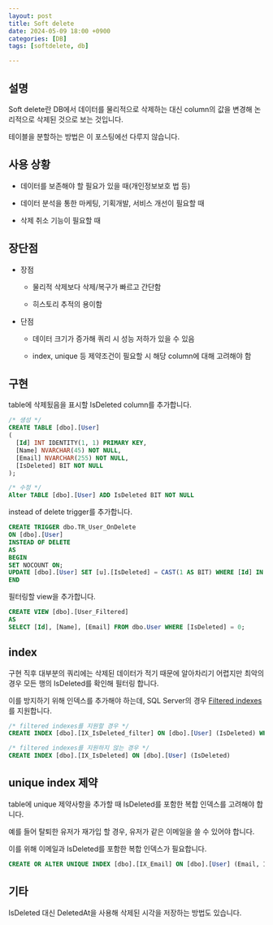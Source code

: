 ```yaml
---
layout: post
title: Soft delete
date: 2024-05-09 18:00 +0900
categories: [DB]
tags: [softdelete, db]

---
```


## 설명

Soft delete란 DB에서 데이터를 물리적으로 삭제하는 대신 column의 값을 변경해 논리적으로 삭제된 것으로 보는 것입니다.

테이블을 분할하는 방법은 이 포스팅에선 다루지 않습니다.

## 사용 상황

* 데이터를 보존해야 할 필요가 있을 때(개인정보보호 법 등)

* 데이터 분석을 통한 마케팅, 기획개발, 서비스 개선이 필요할 때

* 삭제 취소 기능이 필요할 때

## 장단점

* 장점
  
  * 물리적 삭제보다 삭제/복구가 빠르고 간단함

  * 히스토리 추적의 용이함

* 단점

  * 데이터 크기가 증가해 쿼리 시 성능 저하가 있을 수 있음

  * index, unique 등 제약조건이 필요할 시 해당 column에 대해 고려해야 함

## 구현

table에 삭제됬음을 표시할 IsDeleted column를 추가합니다.

```sql
/* 생성 */
CREATE TABLE [dbo].[User] 
(
  [Id] INT IDENTITY(1, 1) PRIMARY KEY,
  [Name] NVARCHAR(45) NOT NULL,
  [Email] NVARCHAR(255) NOT NULL,
  [IsDeleted] BIT NOT NULL
);

/* 수정 */
Alter TABLE [dbo].[User] ADD IsDeleted BIT NOT NULL
```

instead of delete trigger를 추가합니다.

```sql
CREATE TRIGGER dbo.TR_User_OnDelete 
ON [dbo].[User]
INSTEAD OF DELETE
AS
BEGIN
SET NOCOUNT ON;
UPDATE [dbo].[User] SET [u].[IsDeleted] = CAST(1 AS BIT) WHERE [Id] IN (SELECT Id FROM DELETED);
END
```

필터링할 view을 추가합니다.

```sql
CREATE VIEW [dbo].[User_Filtered]
AS
SELECT [Id], [Name], [Email] FROM dbo.User WHERE [IsDeleted] = 0;
```

## index

구현 직후 대부분의 쿼리에는 삭제된 데이터가 적기 때문에 알아차리기 어렵지만 최악의 경우 모든 행의 IsDeleted를 확인해 필터링 합니다.

이를 방지하기 위해 인덱스를 추가해야 하는데, SQL Server의 경우 [Filtered indexes](https://learn.microsoft.com/en-us/sql/relational-databases/indexes/create-filtered-indexes?view=sql-server-ver16)를 지원합니다.

```sql
/* filtered indexes를 지원할 경우 */
CREATE INDEX [dbo].[IX_IsDeleted_filter] ON [dbo].[User] (IsDeleted) WHERE IsDeleted = 0;

/* filtered indexes를 지원하지 않는 경우 */
CREATE INDEX [dbo].[IX_IsDeleted] ON [dbo].[User] (IsDeleted)
```

## unique index 제약

table에 unique 제약사항을 추가할 때 IsDeleted를 포함한 복합 인덱스를 고려해야 합니다.

예를 들어 탈퇴한 유저가 재가입 할 경우, 유저가 같은 이메일을 쓸 수 있어야 합니다.

이를 위해 이메일과 IsDeleted를 포함한 복합 인덱스가 필요합니다.

```sql
CREATE OR ALTER UNIQUE INDEX [dbo].[IX_Email] ON [dbo].[User] (Email, IsDeleted);
```

## 기타

IsDeleted 대신 DeletedAt을 사용해 삭제된 시각을 저장하는 방법도 있습니다.

